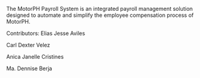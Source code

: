 The MotorPH Payroll System is an integrated payroll management solution designed to automate and simplify the employee compensation process of MotorPH.


Contributors:
Elias Jesse Aviles

Carl Dexter Velez

Anica Janelle Cristines

Ma. Dennise Berja
